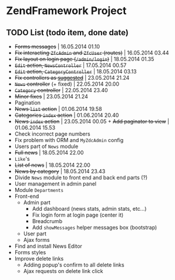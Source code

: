 ZendFramework Project
=======================

TODO List (todo item, done date)
------------

+ ~~Forms messages~~ | 16.05.2014 01.10
+ ~~Fix interacting `ZfcAdmin` and `ZfcUser` (routes)~~ | 16.05.2014 03.44
+ ~~Fix layout on login page (`/admin/login`)~~ | 18.05.2014 01.35
+ ~~`Edit` action, `NewsController`~~ | 17.05.2014 00.57
+ ~~`Edit` action, `CategoryController`~~ | 18.05.2014 03.13
+ ~~Fix controllers as [suggested](http://codereview.stackexchange.com/a/51089/42210)~~ | 23.05.2014 21.24
 + ~~`News` controller~~ (+ fixed) | 22.05.2014 20.00
 + ~~`Category` controller~~ | 22.05.2014 23.40
 + ~~Minor fixes~~ | 23.05.2014 21.24
+ Pagination
 + ~~News `list` action~~ | 01.06.2014 19.58
 + ~~Categories `index` action~~ | 01.06.2014 20.40
 + ~~News `index` action~~ | 23.05.2014 00.05 + ~~Add paginator to view~~ | 01.06.2014 15.53
 + Check incorrect page numbers
+ Fix problem with ORM and `MyZdcAdmin` config
+ Users part of `News` module
 + ~~Full news~~  | 18.05.2014 22.00
 + `Like`'s 
 + ~~List of news~~ | 18.05.2014 22.00
 + ~~News by category~~ | 18.05.2014 23.43
+ Divide `News` module to front end and back end parts (?)
+ User management in admin panel
+ Module `Departments`
+ Front-end
  + Admin part
    + Add dashboard (news stats, admin stats, etc...)
    + Fix login form at login page (center it)
    + Breadcrumb
    + Add `showMessages` helper messages box (bootstrap)
  + User part
  + Ajax forms
+ Find and install News Editor
+ Forms styles
+ Improve delete links
  + Adding popup's confirm to all delete links
  + Ajax requests on delete link click

